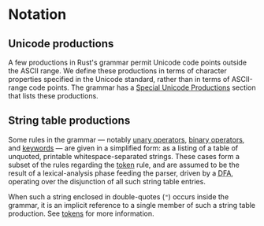 # Notation

## Unicode productions

A few productions in Rust's grammar permit Unicode code points outside the
ASCII range. We define these productions in terms of character properties
specified in the Unicode standard, rather than in terms of ASCII-range code
points. The grammar has a [Special Unicode Productions] section that lists these
productions.

## String table productions

Some rules in the grammar &mdash; notably [unary operators], [binary operators],
and [keywords] &mdash; are given in a simplified form: as a listing of a table
of unquoted, printable whitespace-separated strings. These cases form a subset
of the rules regarding the [token][tokens] rule, and are assumed to be the
result of a lexical-analysis phase feeding the parser, driven by a
<abbr title="Deterministic Finite Automaton">DFA</abbr>, operating over the
disjunction of all such string table entries.

When such a string enclosed in double-quotes (`"`) occurs inside the grammar,
it is an implicit reference to a single member of such a string table
production. See [tokens] for more information.

[Special Unicode Productions]: ../grammar.html#special-unicode-productions
[binary operators]: expressions/operator-expr.html#arithmetic-and-logical-binary-operators
[keywords]: keywords.html
[tokens]: tokens.html
[unary operators]: expressions/operator-expr.html#borrow-operators
